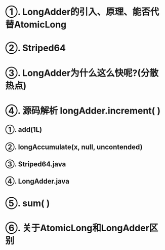 
# ①. LongAdder的引入、原理、能否代替AtomicLong









# ②. Striped64









# ③. LongAdder为什么这么快呢?(分散热点)







# ④. 源码解析 longAdder.increment( )



## ①. add(1L)



## ②. longAccumulate(x, null, uncontended)



## ③. Striped64.java



## ④. LongAdder.java









# ⑤. sum( )






# ⑥. 关于AtomicLong和LongAdder区别























